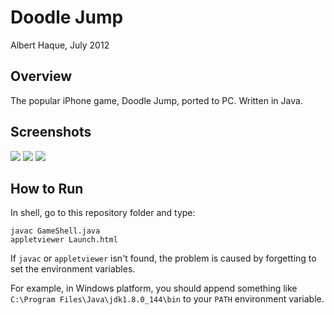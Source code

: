 # Doodle Jump
Albert Haque, July 2012

## Overview
The popular iPhone game, Doodle Jump, ported to PC. Written in Java.

## Screenshots
![](http://s10.postimage.org/3y9ibw5sp/afsfa.png)
![](http://s10.postimage.org/5pawwcgux/doodle.png)
![](http://s12.postimage.org/f6xw4r8cd/afssfafdssf.png)

## How to Run

In shell, go to this repository folder and type:

```shell
javac GameShell.java
appletviewer Launch.html
```

If `javac` or `appletviewer` isn't found, the problem is caused by forgetting to set the environment variables.

For example, in Windows platform, you should append something like `C:\Program Files\Java\jdk1.8.0_144\bin` to your `PATH` environment variable.
